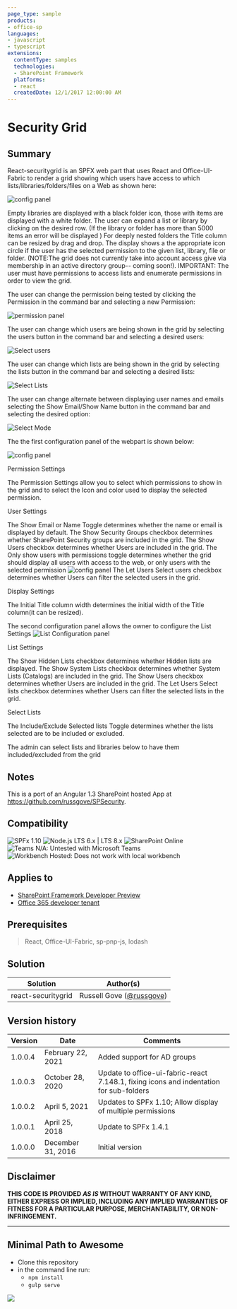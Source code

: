 ```yaml
---
page_type: sample
products:
- office-sp
languages:
- javascript
- typescript
extensions:
  contentType: samples
  technologies:
  - SharePoint Framework
  platforms:
  - react
  createdDate: 12/1/2017 12:00:00 AM
---
```

# Security Grid

## Summary

React-securitygrid is an SPFX web part that uses React and Office-UI-Fabric to render a grid showing which users have access to which lists/libraries/folders/files on a Web as shown here:

![config panel](./src/images/MainDisplay.gif)

Empty libraries are displayed with a black folder icon, those with items are displayed with a white folder. The user can expand a list or library by clicking on the desired row. (If the library or folder has more than 5000 items an error will be displayed ) For deeply nested folders the Title column can be resized by drag and drop. The display shows a the appropriate icon circle if the user has the selected permission to the given list, library, file or folder. (NOTE:The grid does not currently take into account access give via membership in an active directory group-- coming soon!). IMPORTANT: The user must have permissions to access lists and enumerate permissions in order to view the grid.

The user can change the permission being tested by clicking the Permission in the command bar and selecting a new Permission:

![permission panel](./src/images/selectPermissionsPopout.PNG)

The user can change which users are being shown in the grid by selecting the users button in the command bar and selecting a desired users:

![Select users](./src/images/SelectUsersPopout.PNG)

The user can change which lists are being shown in the grid by selecting the lists button in the command bar and selecting a desired lists:

![Select Lists](./src/images/Selectlistspopout.PNG)

The user can change alternate between displaying user names and emails  selecting the Show Email/Show Name button in the command bar and selecting the desired option:

![Select Mode](./src/images/SelectDisplayModePopout.PNG)

The the first configuration panel of the webpart is shown below:

![config panel](./src/images/Configuration.PNG)

Permission Settings

The Permission Settings allow you to select which permissions to show in the grid and to select the Icon and color used to display the selected permission.

User Settings

The Show Email or Name Toggle determines whether the name or email is displayed by default.
The Show Security Groups checkbox determines whether SharePoint Security groups are included in the grid.
The Show Users checkbox determines whether Users are included in the grid.
The Only show users with permissions toggle determines whether the grid should display all users with access to the web, or only users with the selected permission
![config panel](./src/images/Permissions.gif)
The Let Users Select users checkbox determines whether Users can filter the selected users in the grid.

Display Settings

The Initial Title column width determines the initial width of the Title column(it can be resized).

The second configuration panel allows the owner to configure the List Settings
![List Configuration panel](./src/images/ListConfiguration.PNG)

List Settings

The Show Hidden Lists checkbox determines whether Hidden lists  are displayed.
The Show System Lists checkbox determines whether System Lists (Catalogs) are included in the grid.
The Show Users checkbox determines whether Users are included in the grid.
The Let Users Select lists checkbox determines whether Users can filter the selected lists in the grid.

Select Lists

The Include/Exclude Selected lists Toggle determines whether the lists selected are to be included or excluded.

The admin can select lists and libraries below to have them included/excluded from the grid

## Notes

This is a port of an Angular 1.3 SharePoint hosted App at https://github.com/russgove/SPSecurity.

## Compatibility

![SPFx 1.10](https://img.shields.io/badge/SPFx-1.10.0-green.svg) 
![Node.js LTS 6.x | LTS 8.x](https://img.shields.io/badge/Node.js-LTS%206.x%20%7C%20LTS%208.x-green.svg)
![SharePoint Online](https://img.shields.io/badge/SharePoint-Online-yellow.svg) 
![Teams N/A: Untested with Microsoft Teams](https://img.shields.io/badge/Teams-N%2FA-lightgrey.svg "Untested with Microsoft Teams") 
![Workbench Hosted: Does not work with local workbench](https://img.shields.io/badge/Workbench-Hosted-yellow.svg "Does not work with local workbench")


## Applies to

* [SharePoint Framework Developer Preview](https://docs.microsoft.com/sharepoint/dev/spfx/sharepoint-framework-overview)
* [Office 365 developer tenant](https://docs.microsoft.com/sharepoint/dev/spfx/set-up-your-developer-tenant)

## Prerequisites

> React, Office-UI-Fabric, sp-pnp-js, lodash

## Solution

Solution|Author(s)
--------|---------
 react-securitygrid | Russell Gove ([@russgove](https://twitter.com/russgove))

## Version history

Version|Date|Comments
-------|----|--------
1.0.0.4|February 22, 2021 | Added support for AD groups
1.0.0.3|October 28, 2020 | Update to office-ui-fabric-react 7.148.1, fixing icons and indentation for sub-folders 
1.0.0.2|April 5, 2021| Updates to SPFx 1.10; Allow display of multiple permissions
1.0.0.1|April 25, 2018|Update to SPFx 1.4.1
1.0.0.0|December 31, 2016|Initial version

## Disclaimer

**THIS CODE IS PROVIDED *AS IS* WITHOUT WARRANTY OF ANY KIND, EITHER EXPRESS OR IMPLIED, INCLUDING ANY IMPLIED WARRANTIES OF FITNESS FOR A PARTICULAR PURPOSE, MERCHANTABILITY, OR NON-INFRINGEMENT.**

---

## Minimal Path to Awesome

- Clone this repository
- in the command line run:
  - `npm install`
  - `gulp serve`

<img src="https://telemetry.sharepointpnp.com/sp-dev-fx-webparts/samples/react-securitygrid" />
